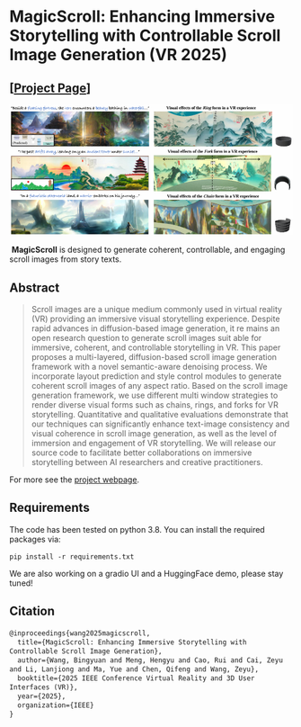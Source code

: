 # MagicScroll: Enhancing Immersive Storytelling with Controllable Scroll Image Generation (VR 2025)
## [<a href="https://magicscroll.github.io/" target="_blank">Project Page</a>]

![teaser](imgs/teaser.png)

​					**MagicScroll** is designed to generate coherent, controllable, and engaging scroll images from story texts.

## Abstract

> Scroll images are a unique medium commonly used in virtual reality (VR) providing an immersive visual storytelling experience. Despite rapid advances in diffusion-based image generation, it re mains an open research question to generate scroll images suit able for immersive, coherent, and controllable storytelling in VR. This paper proposes a multi-layered, diffusion-based scroll image generation framework with a novel semantic-aware denoising process. We incorporate layout prediction and style control modules to generate coherent scroll images of any aspect ratio. Based on the scroll image generation framework, we use different multi window strategies to render diverse visual forms such as chains, rings, and forks for VR storytelling. Quantitative and qualitative evaluations demonstrate that our techniques can significantly enhance text-image consistency and visual coherence in scroll image generation, as well as the level of immersion and engagement of VR storytelling. We will release our source code to facilitate better collaborations on immersive storytelling between AI researchers and creative practitioners.

For more see the [project webpage](https://magicscroll.github.io).

## Requirements 
The code has been tested on python 3.8. You can install the required packages via:
```
pip install -r requirements.txt
```
We are also working on a gradio UI and a HuggingFace demo, please stay tuned!

## Citation
```
@inproceedings{wang2025magicscroll,
  title={MagicScroll: Enhancing Immersive Storytelling with Controllable Scroll Image Generation},
  author={Wang, Bingyuan and Meng, Hengyu and Cao, Rui and Cai, Zeyu and Li, Lanjiong and Ma, Yue and Chen, Qifeng and Wang, Zeyu},
  booktitle={2025 IEEE Conference Virtual Reality and 3D User Interfaces (VR)},
  year={2025},
  organization={IEEE}
}
```

